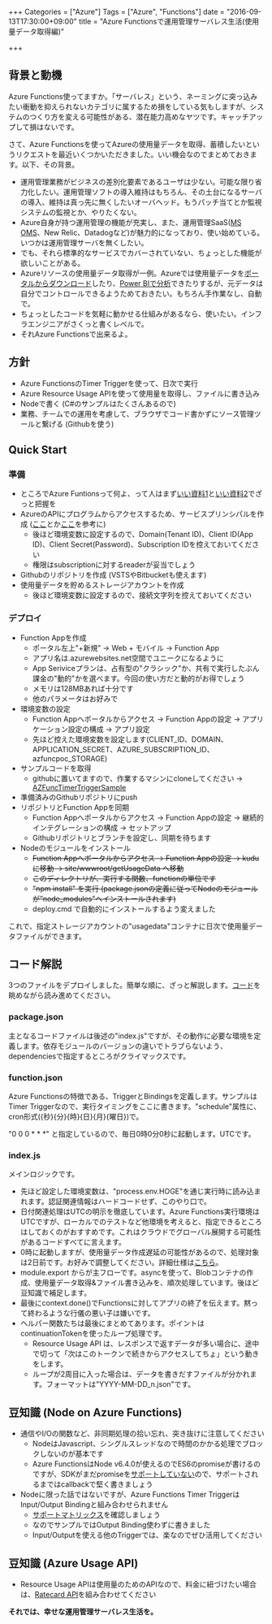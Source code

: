 +++
Categories = ["Azure"]
Tags = ["Azure", "Functions"]
date = "2016-09-13T17:30:00+09:00"
title = "Azure Functionsで運用管理サーバレス生活(使用量データ取得編)"

+++

## 背景と動機
Azure Functions使ってますか。「サーバレス」という、ネーミングに突っ込みたい衝動を抑えられないカテゴリに属するため損をしている気もしますが、システムのつくり方を変える可能性がある、潜在能力高めなヤツです。キャッチアップして損はないです。

さて、Azure Functionsを使ってAzureの使用量データを取得、蓄積したいというリクエストを最近いくつかいただきました。いい機会なのでまとめておきます。以下、その背景。

* 運用管理業務がビジネスの差別化要素であるユーザは少ない。可能な限り省力化したい。運用管理ソフトの導入維持はもちろん、その土台になるサーバの導入、維持は真っ先に無くしたいオーバヘッド。もうパッチ当てとか監視システムの監視とか、やりたくない。
* Azure自身が持つ運用管理の機能が充実し、また、運用管理SaaS([MS OMS](https://www.microsoft.com/ja-jp/server-cloud/products-operations-management-suite.aspx)、New Relic、Datadogなど)が魅力的になっており、使い始めている。いつかは運用管理サーバを無くしたい。
* でも、それら標準的なサービスでカバーされていない、ちょっとした機能が欲しいことがある。
* Azureリソースの使用量データ取得が一例。Azureでは使用量データを[ポータルからダウンロード](https://azure.microsoft.com/ja-jp/documentation/articles/billing-understand-your-bill/)したり、[Power BIで分析](https://powerbi.microsoft.com/ja-jp/documentation/powerbi-content-pack-azure-enterprise/)できたりするが、元データは自分でコントロールできるようためておきたい。もちろん手作業なし、自動で。
* ちょっとしたコードを気軽に動かせる仕組みがあるなら、使いたい。インフラエンジニアがさくっと書くレベルで。
* それAzure Functionsで出来るよ。

## 方針
* Azure FunctionsのTimer Triggerを使って、日次で実行
* Azure Resource Usage APIを使って使用量を取得し、ファイルに書き込み
* Nodeで書く (C#のサンプルはたくさんあるので)
* 業務、チームでの運用を考慮して、ブラウザでコード書かずにソース管理ツールと繋げる (Githubを使う)

## Quick Start

### 準備
* ところでAzure Funtionsって何よ、って人はまず[いい資料1](https://blogs.technet.microsoft.com/azure-sa-members/azurefunctions/)と[いい資料2](https://buchizo.wordpress.com/2016/06/04/azure-functions-overview-and-under-the-hood/)でざっと把握を
* AzureのAPIにプログラムからアクセスするため、サービスプリンシパルを作成 ([ここ](https://doc.co/66mYfB)とか[ここ](https://azure.microsoft.com/ja-jp/documentation/articles/resource-group-authenticate-service-principal/)を参考に)
  * 後ほど環境変数に設定するので、Domain(Tenant ID)、Client ID(App ID)、Client Secret(Password)、Subscription IDを控えておいてください
  * 権限はsubscriptionに対するreaderが妥当でしょう
* Githubのリポジトリを作成 (VSTSやBitbucketも使えます)
* 使用量データを貯めるストレージアカウントを作成
  * 後ほど環境変数に設定するので、接続文字列を控えておいてください

### デプロイ
* Function Appを作成
  * ポータル左上"+新規" -> Web + モバイル -> Function App
  * アプリ名は.azurewebsites.net空間でユニークになるように
  * App Seriviceプランは、占有型の"クラシック"か、共有で実行したぶん課金の"動的"かを選べます。今回の使い方だと動的がお得でしょう
  * メモリは128MBあれば十分です
  * 他のパラメータはお好みで
* 環境変数の設定
  * Function Appへポータルからアクセス -> Function Appの設定 -> アプリケーション設定の構成 -> アプリ設定
  * 先ほど控えた環境変数を設定します(CLIENT_ID、DOMAIN、APPLICATION_SECRET、AZURE_SUBSCRIPTION_ID、azfuncpoc_STORAGE)
* サンプルコードを取得
  * githubに置いてますので、作業するマシンにcloneしてください -> [AZFuncTimerTriggerSample](https://github.com/ToruMakabe/AZFuncTimerTriggerSample)
* 準備済みのGithubリポジトリにpush
* リポジトリとFunction Appを同期
  * Function Appへポータルからアクセス -> Function Appの設定 -> 継続的インテグレーションの構成 -> セットアップ
  * Githubリポジトリとブランチを設定し、同期を待ちます
* Nodeのモジュールをインストール
  * ~~Function Appへポータルからアクセス -> Function Appの設定 -> kuduに移動 -> site/wwwroot/getUsageData へ移動~~
  * ~~このディレクトリが、実行する関数、functionの単位です~~
  * ~~"npm install" を実行 (package.jsonの定義に従ってNodeのモジュールが”node_modules"へインストールされます)~~
  * deploy.cmd で自動的にインストールするよう変えました

これで、指定ストレージアカウントの"usagedata"コンテナに日次で使用量データファイルができます。

## コード解説
3つのファイルをデプロイしました。簡単な順に、ざっと解説します。[コード](https://github.com/ToruMakabe/AZFuncTimerTriggerSample)を眺めながら読み進めてください。

### package.json
主となるコードファイルは後述の"index.js"ですが、その動作に必要な環境を定義します。依存モジュールのバージョンの違いでトラブらないよう、dependenciesで指定するところがクライマックスです。

### function.json
Azure Functionsの特徴である、TriggerとBindingsを定義します。サンプルはTimer Triggerなので、実行タイミングをここに書きます。"schedule"属性に、cron形式({秒}{分}{時}{日}{月}{曜日})で。

"0 0 0 * * *" と指定しているので、毎日0時0分0秒に起動します。UTCです。

### index.js
メインロジックです。

* 先ほど設定した環境変数は、"process.env.HOGE"を通じ実行時に読み込まれます。認証関連情報はハードコードせず、このやり口で。
* 日付関連処理はUTCの明示を徹底しています。Azure Functions実行環境はUTCですが、ローカルでのテストなど他環境を考えると、指定できるところはしておくのがおすすめです。これはクラウドでグローバル展開する可能性があるコードすべてに言えます。
* 0時に起動しますが、使用量データ作成遅延の可能性があるので、処理対象は2日前です。お好みで調整してください。詳細仕様は[こちら](https://msdn.microsoft.com/en-us/library/azure/mt219001.aspx)。
* module.export からが主フローです。asyncを使って、Blobコンテナの作成、使用量データ取得&ファイル書き込みを、順次処理しています。後ほど豆知識で補足します。
* 最後にcontext.done()でFunctionsに対してアプリの終了を伝えます。黙って終わるような行儀の悪い子は嫌いです。
* ヘルパー関数たちは最後にまとめてあります。ポイントはcontinuationTokenを使ったループ処理です。
  * Resource Usage API は、レスポンスで返すデータが多い場合に、途中で切って「次はこのトークンで続きからアクセスしてちょ」という動きをします。
  * ループが2周目に入った場合は、データを書きだすファイルが分かれます。フォーマットは"YYYY-MM-DD_n.json"です。

## 豆知識 (Node on Azure Functions)
* 通信やI/Oの関数など、非同期処理の拾い忘れ、突き抜けに注意してください
  * NodeはJavascript、シングルスレッドなので時間のかかる処理でブロックしないのが基本です
  * Azure FunctionsはNode v6.4.0が使えるのでES6のpromiseが書けるのですが、SDKがまだpromiseを[サポートしていない](https://github.com/Azure/azure-sdk-for-node/issues/1450)ので、サポートされるまではcallbackで堅く書きましょう
* Nodeに限った話ではないですが、Azure Functions Timer TriggerはInput/Output Bindingと組み合わせられません
  * [サポートマトリックス](https://azure.microsoft.com/ja-jp/documentation/articles/functions-reference/#-7)を確認しましょう
  * なのでサンプルではOutput Binding使わずに書きました
  * Input/Outputを使える他のTriggerでは、楽なのでぜひ活用してください

## 豆知識 (Azure Usage API)
* Resource Usage APIは使用量のためのAPIなので、料金に紐づけたい場合は、[Ratecard API](https://azure.microsoft.com/ja-jp/documentation/articles/billing-usage-rate-card-overview/)を組み合わせてください



**それでは、幸せな運用管理サーバレス生活を。**
